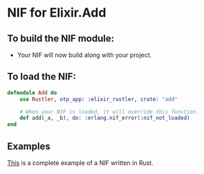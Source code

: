 # NIF for Elixir.Add

## To build the NIF module:

- Your NIF will now build along with your project.

## To load the NIF:

```elixir
defmodule Add do
    use Rustler, otp_app: :elixir_rustler, crate: "add"

    # When your NIF is loaded, it will override this function.
    def add(_a, _b), do: :erlang.nif_error(:nif_not_loaded)
end
```

## Examples

[This](https://github.com/hansihe/NifIo) is a complete example of a NIF written in Rust.
